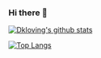 ### Hi there 👋

<!--
**dkloving/dkloving** is a ✨ _special_ ✨ repository because its `README.md` (this file) appears on your GitHub profile.

Here are some ideas to get you started:

- 🔭 I’m currently working on ...
- 🌱 I’m currently learning ...
- 👯 I’m looking to collaborate on ...
- 🤔 I’m looking for help with ...
- 💬 Ask me about ...
- 📫 How to reach me: ...
- 😄 Pronouns: ...
- ⚡ Fun fact: ...
-->

[![Dkloving's github stats](https://github-readme-stats.vercel.app/api?username=dkloving&count_private=true&show_icons=true&theme=dracula&hide_rank=false&include_all_commits=true)](https://github.com/anuraghazra/github-readme-stats)

[![Top Langs](https://github-readme-stats.vercel.app/api/top-langs/?username=dkloving&hide=jupyter%20notebook&exclude_repo=IDesignVXGI,NamelessSpacePirate,SelfDrivingCarND_Term2)](https://github.com/anuraghazra/github-readme-stats)
